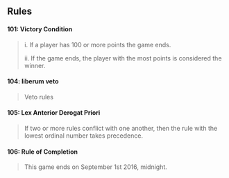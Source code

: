 ## Rules

#### 101: Victory Condition
> i. If a player has 100 or more points the game ends.
>
> ii. If the game ends, the player with the most points is considered the winner.


#### 104: liberum veto
> Veto rules





#### 105: Lex Anterior Derogat Priori
> If two or more rules conflict with one another, then the rule with the lowest ordinal number takes precedence.


#### 106: Rule of Completion
> This game ends on September 1st 2016, midnight.
